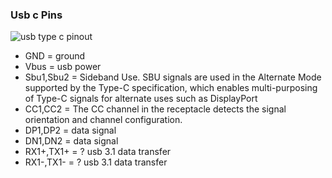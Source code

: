 ### Usb c Pins

![usb type c pinout](https://www.allaboutcircuits.com/uploads/articles/Fig1m11292018.png)

- GND = ground
- Vbus = usb power
- Sbu1,Sbu2 = Sideband Use. SBU signals are used in the Alternate Mode supported by the Type-C specification, which enables multi-purposing of Type-C signals for alternate uses such as DisplayPort
- CC1,CC2 =  The CC channel in the receptacle detects the signal orientation and channel configuration.
- DP1,DP2 = data signal
- DN1,DN2 = data signal
- RX1+,TX1+ = ? usb 3.1 data transfer
- RX1-,TX1- = ? usb 3.1 data transfer
